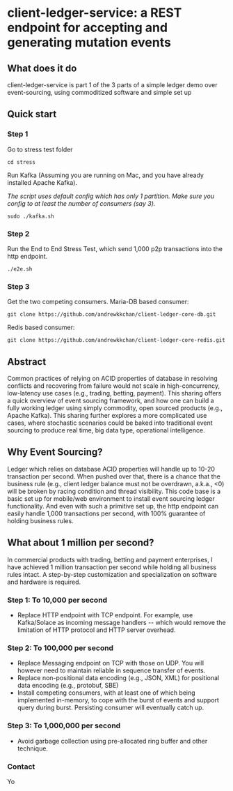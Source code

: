 # client-ledger-service: a REST endpoint for accepting and generating mutation events

## What does it do

client-ledger-service is part 1 of the 3 parts of a simple ledger demo over event-sourcing, using commoditized software and simple set up

## Quick start

### Step 1

Go to stress test folder
```
cd stress
```

Run Kafka (Assuming you are running on Mac, and you have already installed Apache Kafka). 

*The script uses default config which has only 1 partition. Make sure you config to at least the number of consumers (say 3).*
```
sudo ./kafka.sh
```

### Step 2

Run the End to End Stress Test, which send 1,000 p2p transactions into the http endpoint.
```
./e2e.sh
```

### Step 3

Get the two competing consumers.
Maria-DB based consumer:
```
git clone https://github.com/andrewkkchan/client-ledger-core-db.git
```
Redis based consumer:
```
git clone https://github.com/andrewkkchan/client-ledger-core-redis.git
```

## Abstract

Common practices of relying on ACID properties of database in resolving conflicts and recovering from failure would not scale in high-concurrency, low-latency use cases (e.g., trading, betting, payment).
This sharing offers a quick overview of event sourcing framework, and how one can build a fully working ledger using simply commodity, open sourced products (e.g., Apache Kafka).
This sharing further explores a more complicated use cases, where stochastic scenarios could be baked into traditional event sourcing to produce real time, big data type, operational intelligence. 

## Why Event Sourcing?
Ledger which relies on database ACID properties will handle up to 10-20 transaction per second. When pushed over that, there is a chance that the business rule (e.g., client ledger balance must not be overdrawn, a.k.a., <0) will be broken by racing condition and thread visibility.
This code base is a basic set up for mobile/web environment to install event sourcing ledger functionality. And even with such a primitive set up, the http endpoint can easily handle 1,000 transactions per second, with 100% guarantee of holding business rules.

## What about 1 million per second?
In commercial products with trading, betting and payment enterprises, I have achieved 1 million transaction per second while holding all business rules intact.  A step-by-step customization and specialization on software and hardware is required.

### Step 1: To 10,000 per second
* Replace HTTP endpoint with TCP endpoint. For example, use Kafka/Solace as incoming message handlers -- which would remove the limitation of HTTP protocol and HTTP server overhead.

### Step 2: To 100,000 per second
* Replace Messaging endpoint on TCP with those on UDP.  You will however need to maintain reliable in sequence transfer of events.
* Replace non-positional data encoding (e.g., JSON, XML) for positional data encoding (e.g., protobuf, SBE)
* Install competing consumers, with at least one of which being implemented in-memory, to cope with the burst of events and support query during burst. Persisting consumer will eventually catch up.

### Step 3: To 1,000,000 per second
* Avoid garbage collection using pre-allocated ring buffer and other technique.

### Contact
Yo